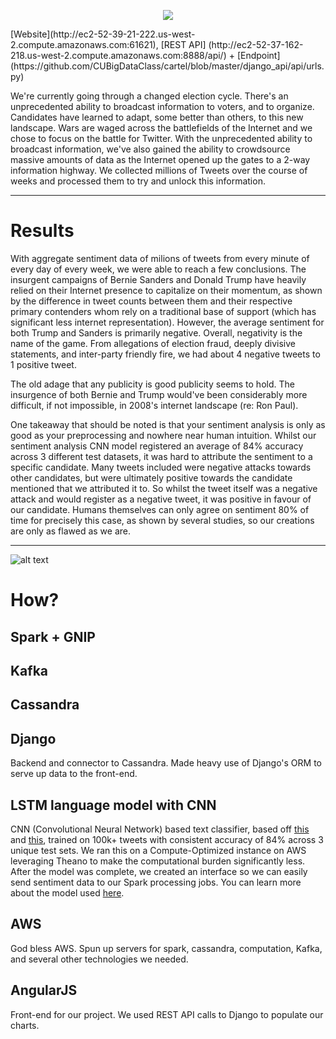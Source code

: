 <p align="center">
  <img src="https://raw.githubusercontent.com/CUBigDataClass/cartel/master/web_frontend/app/img/readme.png">
</p>
[Website](http://ec2-52-39-21-222.us-west-2.compute.amazonaws.com:61621), [REST API] (http://ec2-52-37-162-218.us-west-2.compute.amazonaws.com:8888/api/) + [Endpoint] (https://github.com/CUBigDataClass/cartel/blob/master/django_api/api/urls.py)

We're currently going through a changed election cycle. There's an unprecedented ability to broadcast information to voters, and to organize. Candidates have learned to adapt, some better than others, to this new landscape. Wars are waged across the battlefields of the Internet and we chose to focus on the battle for Twitter. With the unprecedented ability to broadcast information, we've also gained the ability to crowdsource massive amounts of data as the Internet opened up the gates to a 2-way information highway. We collected millions of Tweets over the course of weeks and processed them to try and unlock this information.

---

# Results

With aggregate sentiment data of milions of tweets from every minute of every day of every week, we were able to reach a few conclusions. The insurgent campaigns of Bernie Sanders and Donald Trump have heavily relied on their Internet presence to capitalize on their momentum, as shown by the difference in tweet counts between them and their respective primary contenders whom rely on a traditional base of support (which has significant less internet representation). However, the average sentiment for both Trump and Sanders is primarily negative. Overall, negativity is the name of the game. From allegations of election fraud, deeply divisive statements, and inter-party friendly fire, we had about 4 negative tweets to 1 positive tweet.

The old adage that any publicity is good publicity seems to hold. The insurgence of both Bernie and Trump would've been considerably more difficult, if not impossible, in 2008's internet landscape (re: Ron Paul).

One takeaway that should be noted is that your sentiment analysis is only as good as your preprocessing and nowhere near human intuition. Whilst our sentiment analysis CNN model registered an average of 84% accuracy across 3 different test datasets, it was hard to attribute the sentiment to a specific candidate. Many tweets included were negative attacks towards other candidates, but were ultimately positive towards the candidate mentioned that we attributed it to. So whilst the tweet itself was a negative attack and would register as a negative tweet, it was positive in favour of our candidate. Humans themselves can only agree on sentiment 80% of time for precisely this case, as shown by several studies, so our creations are only as flawed as we are.

---

![alt text](https://raw.githubusercontent.com/CUBigDataClass/cartel/master/web_frontend/app/img/techstack.png "Twittical")

# How?

## Spark + GNIP

## Kafka

## Cassandra

## Django

Backend and connector to Cassandra. Made heavy use of Django's ORM to serve up data to the front-end.

## LSTM language model with CNN
CNN (Convolutional Neural Network) based text classifier, based off [this](http://arxiv.org/abs/1408.5882) and [this](https://github.com/flipkart-incubator/optimus), trained on 100k+ tweets with consistent accuracy of 84% across 3 unique test sets. We ran this on a Compute-Optimized instance on AWS leveraging Theano to make the computational burden significantly less. After the model was complete, we created an interface so we can easily send sentiment data to our Spark processing jobs. You can learn more about the model used [here](https://github.com/CUBigDataClass/cartel/blob/master/analysis/sentiment_analysis/README.md).

## AWS

God bless AWS. Spun up servers for spark, cassandra, computation, Kafka, and several other technologies we needed.

## AngularJS

Front-end for our project. We used REST API calls to Django to populate our charts.

